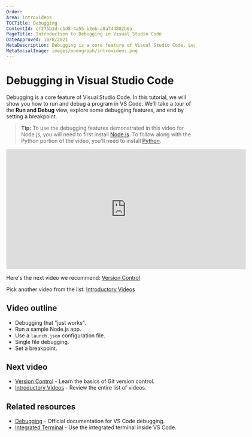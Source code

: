 ```yaml
---
Order:
Area: introvideos
TOCTitle: Debugging
ContentId: cf275b3d-c1d8-4a55-b2eb-a8a744882b6a
PageTitle: Introduction to Debugging in Visual Studio Code
DateApproved: 10/8/2021
MetaDescription: Debugging is a core feature of Visual Studio Code. Learn how to configure and use the Node.js debugger in this introductory video.
MetaSocialImage: images/opengraph/introvideos.png
---
```

# Debugging in Visual Studio Code

Debugging is a core feature of Visual Studio Code. In this tutorial, we will show you how to run and debug a program in VS Code. We'll take a tour of the **Run and Debug** view, explore some debugging features, and end by setting a breakpoint.

> **Tip:** To use the debugging features demonstrated in this video for Node.js, you will need to first install [Node.js](https://nodejs.org/en/). To follow along with the Python portion of the video, you'll need to install [Python](https://www.python.org/downloads/).

<iframe src="https://www.microsoft.com/videoplayer/embed/RWAIIi" width="640" height="320" allowFullScreen="true" frameBorder="0" title="Debugging in Visual Studio Code"></iframe>

Here's the next video we recommend: [Version Control](/docs/introvideos/versioncontrol.md)

Pick another video from the list: [Introductory Videos](/docs/getstarted/introvideos.md)

## Video outline

* Debugging that "just works".
* Run a sample Node.js app.
* Use a `launch.json` configuration file.
* Single file debugging.
* Set a breakpoint.

## Next video

* [Version Control](/docs/introvideos/versioncontrol.md) - Learn the basics of Git version control.
* [Introductory Videos](/docs/getstarted/introvideos.md) - Review the entire list of videos.

## Related resources

* [Debugging](/docs/editor/debugging.md) - Official documentation for VS Code debugging.
* [Integrated Terminal](/docs/terminal/basics.md) - Use the integrated terminal inside VS Code.
